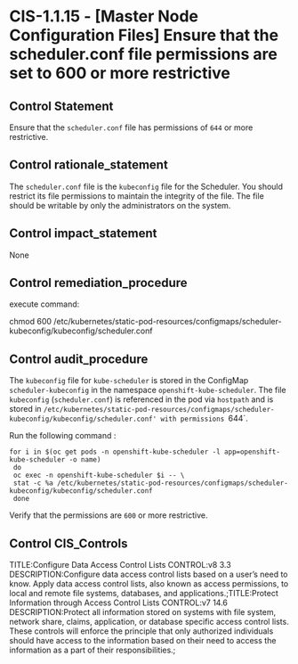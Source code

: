 # CIS-1.1.15 - \[Master Node Configuration Files\] Ensure that the scheduler.conf file permissions are set to 600 or more restrictive

## Control Statement

Ensure that the `scheduler.conf` file has permissions of `644` or more restrictive.

## Control rationale_statement

The `scheduler.conf` file is the `kubeconfig` file for the Scheduler. You should restrict its file permissions to maintain the integrity of the file. The file should be writable by only the administrators on the system.

## Control impact_statement

None

## Control remediation_procedure

execute command:

chmod 600 /etc/kubernetes/static-pod-resources/configmaps/scheduler-kubeconfig/kubeconfig/scheduler.conf

## Control audit_procedure

The `kubeconfig` file for `kube-scheduler` is stored in the ConfigMap `scheduler-kubeconfig` in the namespace `openshift-kube-scheduler`. The file `kubeconfig` (`scheduler.conf`) is referenced in the pod via `hostpath` and is stored in `/etc/kubernetes/static-pod-resources/configmaps/scheduler-kubeconfig/kubeconfig/scheduler.conf' with permissions `644`.

Run the following command :

```
for i in $(oc get pods -n openshift-kube-scheduler -l app=openshift-kube-scheduler -o name)
 do
 oc exec -n openshift-kube-scheduler $i -- \
 stat -c %a /etc/kubernetes/static-pod-resources/configmaps/scheduler-kubeconfig/kubeconfig/scheduler.conf
 done
```

Verify that the permissions are `600` or more restrictive.

## Control CIS_Controls

TITLE:Configure Data Access Control Lists CONTROL:v8 3.3 DESCRIPTION:Configure data access control lists based on a user’s need to know. Apply data access control lists, also known as access permissions, to local and remote file systems, databases, and applications.;TITLE:Protect Information through Access Control Lists CONTROL:v7 14.6 DESCRIPTION:Protect all information stored on systems with file system, network share, claims, application, or database specific access control lists. These controls will enforce the principle that only authorized individuals should have access to the information based on their need to access the information as a part of their responsibilities.;
